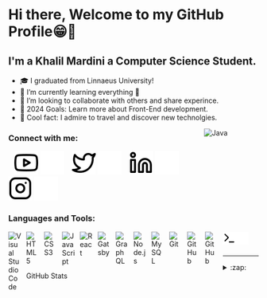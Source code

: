 # Hi there, Welcome to my GitHub Profile😁👋

## I'm a Khalil Mardini a Computer Science Student.

- 🎓 I graduated from Linnaeus University!
- 🌱 I’m currently learning everything 🤣
- 👯 I’m looking to collaborate with others and share experince.
- 🎯 2024 Goals: Learn more about Front-End development.
- 🌟 Cool fact: I admire to travel and discover new technolgies.


<img align="right" alt="Java" width="100px" height="100px" src="https://www.svgrepo.com/show/184143/java.svg" style="padding-right:10px;" />

### Connect with me:

&nbsp;&nbsp;
[![website](./img/youtube-light.svg)](https://www.youtube.com/channel/UCqivEKtK75ckCWmmBu3RBhw#gh-light-mode-only)
[![website](./img/youtube-dark.svg)](https://www.youtube.com/channel/UCqivEKtK75ckCWmmBu3RBhw#gh-dark-mode-only)
&nbsp;&nbsp;
[![website](./img/twitter-light.svg)](https://twitter.com/KhalilMardini2#gh-light-mode-only)
[![website](./img/twitter-dark.svg)](https://twitter.com/KhalilMardini2#gh-dark-mode-only)
&nbsp;&nbsp;
[![website](./img/linkedin-light.svg)](https://www.linkedin.com/in/khalil-mardini-91b9ab98/#gh-light-mode-only)
[![website](./img/linkedin-dark.svg)](https://www.linkedin.com/in/khalil-mardini-91b9ab98/#gh-dark-mode-only)
&nbsp;&nbsp;
[![website](./img/instagram-light.svg)](https://www.instagram.com/_khalilmardini_/)
[![website](./img/instagram-dark.svg)](https://www.instagram.com/_khalilmardini_/)

### Languages and Tools:

<img align="left" alt="Visual Studio Code" width="26px" src="https://cdn.jsdelivr.net/gh/devicons/devicon/icons/vscode/vscode-original.svg" style="padding-right:10px;" />
<img align="left" alt="HTML5" width="26px" src="https://cdn.jsdelivr.net/gh/devicons/devicon/icons/html5/html5-original.svg" style="padding-right:10px;" />
<img align="left" alt="CSS3" width="26px" src="https://cdn.jsdelivr.net/gh/devicons/devicon/icons/css3/css3-original.svg" style="padding-right:10px;" />

<img align="left" alt="JavaScript" width="26px" src="https://cdn.jsdelivr.net/gh/devicons/devicon/icons/javascript/javascript-original.svg" style="padding-right:10px;" />
<img align="left" alt="React" width="26px" src="https://cdn.jsdelivr.net/gh/devicons/devicon/icons/react/react-original.svg" style="padding-right:10px;" />
<img align="left" alt="Gatsby" width="26px" src="https://cdn.jsdelivr.net/gh/devicons/devicon/icons/gatsby/gatsby-original.svg" style="padding-right:10px;" />
<img align="left" alt="GraphQL" width="26px" src="https://cdn.jsdelivr.net/gh/devicons/devicon/icons/graphql/graphql-plain.svg" style="padding-right:10px;" />
<img align="left" alt="Node.js" width="26px" src="https://cdn.jsdelivr.net/gh/devicons/devicon/icons/nodejs/nodejs-original.svg" style="padding-right:10px;" />

<img align="left" alt="MySQL" width="26px" src="https://cdn.jsdelivr.net/gh/devicons/devicon/icons/mysql/mysql-original.svg" style="padding-right:10px;" />
<img align="left" alt="Git" width="26px" src="https://cdn.jsdelivr.net/gh/devicons/devicon/icons/git/git-original.svg" style="padding-right:10px;" />
<img align="left" alt="GitHub" width="26px" src="https://user-images.githubusercontent.com/3369400/139447912-e0f43f33-6d9f-45f8-be46-2df5bbc91289.png" style="padding-right:10px;" />
<img align="left" alt="GitHub" width="26px" src="https://user-images.githubusercontent.com/3369400/139448065-39a229ba-4b06-434b-bc67-616e2ed80c8f.png" style="padding-right:10px;" />
<img align="left" alt="Terminal" width="26px" src="./img/terminal-light.svg" />
<img align="left" alt="Terminal" width="26px" src="./img/terminal-dark.svg" />

<br />
<br />


---


<details>
  <summary>:zap: GitHub Stats</summary>

  <img align="left" alt="Mardini's GitHub Stats" src="https://github-readme-stats.vercel.app/api?username=Mardinio97&show_icons=true&hide_border=false&title_color=ff652f&icon_color=FFE400&bg_color=09131B&text_color=ffffff&border_color=0c1a25" />

</details>

[twitter]: https://twitter.com/KhalilMardini2
[youtube]: https://www.youtube.com/channel/UCqivEKtK75ckCWmmBu3RBhw
[linkedin]: https://www.linkedin.com/in/khalil-mardini-91b9ab98/
